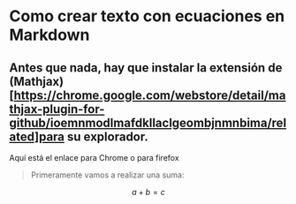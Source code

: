 # Como crear texto con ecuaciones en Markdown

## Antes que nada, hay que instalar la extensión de (Mathjax)[https://chrome.google.com/webstore/detail/mathjax-plugin-for-github/ioemnmodlmafdkllaclgeombjnmnbima/related]para su explorador.
Aquí está el enlace para Chrome o para firefox

>Primeramente vamos a realizar una suma:

$$a+b=c$$
